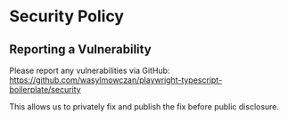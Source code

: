 # Security Policy

## Reporting a Vulnerability

Please report any vulnerabilities via GitHub: https://github.com/wasylmowczan/playwright-typescript-boilerplate/security

This allows us to privately fix and publish the fix before public disclosure. 
